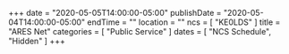 +++
date = "2020-05-05T14:00:00-05:00"
publishDate = "2020-05-04T14:00:00-05:00"
endTime = ""
location = ""
ncs = [ "KE0LDS" ]
title = "ARES Net"
categories = [ "Public Service" ]
dates = [ "NCS Schedule", "Hidden" ]
+++
